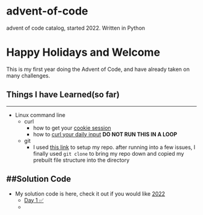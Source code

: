 # advent-of-code
advent of code catalog, started 2022. Written in Python

# Happy Holidays and Welcome

This is my first year doing the Advent of Code, and have already taken on many challenges.
## Things I have Learned(so far)
---
  - Linux command line
    - curl
      - how to get your [cookie session](https://github.com/wimglenn/advent-of-code-wim/issues/1)
      - how to [curl your daily input](https://www.reddit.com/r/adventofcode/comments/a2vonl/how_to_download_inputs_with_a_script/) **DO NOT RUN THIS IN A LOOP**
    - git
      - I used [this link](https://kbroman.org/github_tutorial/pages/init.html) to setup my repo. after running into a few issues, I finally used `git clone` to bring my repo down and copied my prebuilt file structure into the directory

##Solution Code
---
- My solution code is here, check it out if you would like
[2022](https://github.com/Grim73/advent-of-code/tree/main/2022)
  - [Day 1 ✅](https://github.com/Grim73/advent-of-code/blob/main/2022/day1/solution.py)
  - 
  
